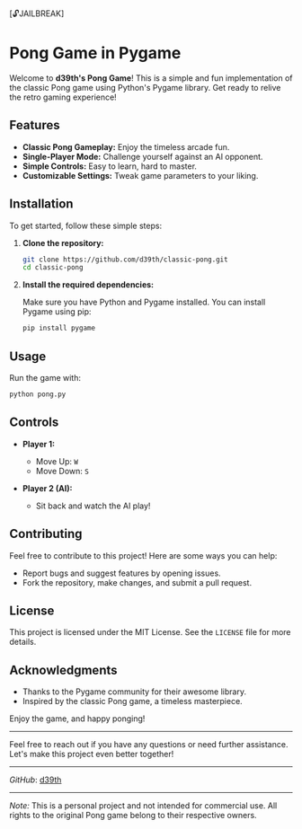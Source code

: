 [🔓JAILBREAK]

# Pong Game in Pygame

Welcome to **d39th's Pong Game**! This is a simple and fun implementation of the classic Pong game using Python's Pygame library. Get ready to relive the retro gaming experience!

## Features

- **Classic Pong Gameplay:** Enjoy the timeless arcade fun.
- **Single-Player Mode:** Challenge yourself against an AI opponent.
- **Simple Controls:** Easy to learn, hard to master.
- **Customizable Settings:** Tweak game parameters to your liking.

## Installation

To get started, follow these simple steps:

1. **Clone the repository:**

    ```bash
    git clone https://github.com/d39th/classic-pong.git
    cd classic-pong
    ```

2. **Install the required dependencies:**

    Make sure you have Python and Pygame installed. You can install Pygame using pip:

    ```bash
    pip install pygame
    ```

## Usage

Run the game with:

```bash
python pong.py
```

## Controls

- **Player 1:**
  - Move Up: `W`
  - Move Down: `S`

- **Player 2 (AI):**
  - Sit back and watch the AI play!


## Contributing

Feel free to contribute to this project! Here are some ways you can help:

- Report bugs and suggest features by opening issues.
- Fork the repository, make changes, and submit a pull request.

## License

This project is licensed under the MIT License. See the `LICENSE` file for more details.

## Acknowledgments

- Thanks to the Pygame community for their awesome library.
- Inspired by the classic Pong game, a timeless masterpiece.

Enjoy the game, and happy ponging!

---

Feel free to reach out if you have any questions or need further assistance. Let's make this project even better together!

---

*GitHub*: [d39th](https://github.com/d39th)

---

*Note:* This is a personal project and not intended for commercial use. All rights to the original Pong game belong to their respective owners.
